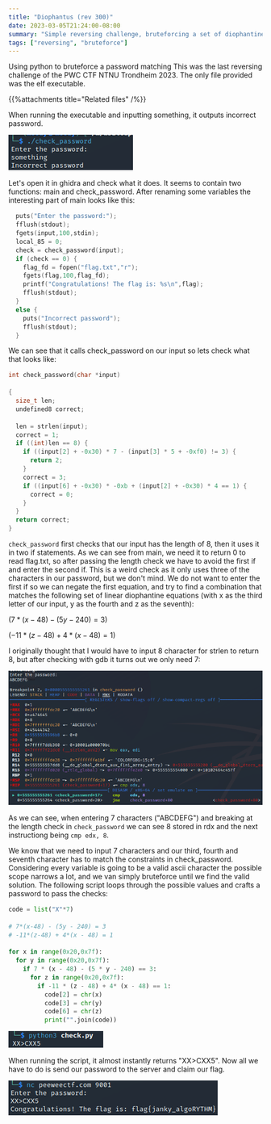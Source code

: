 ```yaml
---
title: "Diophantus (rev 300)"
date: 2023-03-05T21:24:00-08:00
summary: "Simple reversing challenge, bruteforcing a set of diophantine equations"
tags: ["reversing", "bruteforce"]
---
```


Using python to bruteforce a password matching 
This was the last reversing challenge of the PWC CTF NTNU Trondheim 2023. The only file provided was the elf executable.
 <!--more-->

{{%attachments title="Related files" /%}}

When running the executable and inputting something, it outputs incorrect password.

![running the elf](./images/first_run.png "running the elf")

Let's open it in ghidra and check what it does. It seems to contain two functions: main and check_password. After renaming some variables the interesting part of main looks like this:

```c
  puts("Enter the password:");
  fflush(stdout);
  fgets(input,100,stdin);
  local_85 = 0;
  check = check_password(input);
  if (check == 0) {
    flag_fd = fopen("flag.txt","r");
    fgets(flag,100,flag_fd);
    printf("Congratulations! The flag is: %s\n",flag);
    fflush(stdout);
  }
  else {
    puts("Incorrect password");
    fflush(stdout);
  }
```

We can see that it calls check_password on our input so lets check what that looks like:

```c
int check_password(char *input)

{
  size_t len;
  undefined8 correct;
  
  len = strlen(input);
  correct = 1;
  if ((int)len == 8) {
    if ((input[2] + -0x30) * 7 - (input[3] * 5 + -0xf0) != 3) {
      return 2;
    }
    correct = 3;
    if ((input[6] + -0x30) * -0xb + (input[2] + -0x30) * 4 == 1) {
      correct = 0;
    }
  }
  return correct;
}
```

`check_password` first checks that our input has the length of 8, then it uses it in two if statements. As we can see from main, we need it to return 0 to read flag.txt, so after passing the length check we have to avoid the first if and enter the second if. This is a weird check as it only uses three of the characters in our password, but we don't mind. We do not want to enter the first if so we can negate the first equation, and try to find a combination that matches the following set of linear diophantine equations (with x as the third letter of our input, y as the fourth and z as the seventh):

$(7*(x-48) - (5y - 240) = 3)$

$(-11*(z-48) + 4*(x - 48) = 1)$

I originally thought that I would have to input 8 character for strlen to return 8, but after checking with gdb it turns out we only need 7:

![checking strlen gdb](./images/gdb_strlen.png "checking strlen gdb")

As we can see, when entering 7 characters ("ABCDEFG") and breaking at the length check in `check_password` we can see 8 stored in rdx and the next instructiong being `cmp edx, 8`.

We know that we need to input 7 characters and our third, fourth and seventh character has to match the constraints in check_password. Considering every variable is going to be a valid ascii character the possible scope narrows a lot, and we van simply bruteforce until we find the valid solution. The following script loops through the possible values and crafts a password to pass the checks:

```py
code = list("X"*7)

# 7*(x-48) - (5y - 240) = 3
# -11*(z-48) + 4*(x - 48) = 1

for x in range(0x20,0x7f):
  for y in range(0x20,0x7f):
    if 7 * (x - 48) - (5 * y - 240) == 3:
      for z in range(0x20,0x7f):
        if -11 * (z - 48) + 4* (x - 48) == 1:
          code[2] = chr(x)
          code[3] = chr(y)
          code[6] = chr(z)
          print("".join(code))
```

![finding password](./images/pass.png "finding password")

When running the script, it almost instantly returns "XX>CXX5". Now all we have to do is send our password to the server and claim our flag.

![getting flag](./images/flag.png "getting flag")





